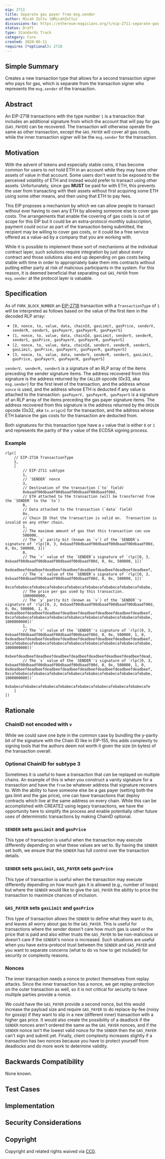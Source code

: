 ```yaml
---
eip: 2711
title: Separate gas payer from msg.sender
author: Micah Zoltu (@MicahZoltu)
discussions-to: https://ethereum-magicians.org/t/eip-2711-separate-gas-payer-from-msg-sender/4353
status: Draft
type: Standards Track
category: Core
created: 2020-06-11
requires (*optional): 2718
---
```


## Simple Summary
Creates a new transaction type that allows for a second transaction signer who pays for gas, which is separate from the transaction signer who represents the `msg.sender` of the transaction.

## Abstract
An EIP-2718 transactions with the type number `1` is a transaction that includes an additional signature from which the account that will pay for gas (`GAS_PAYER`) can be recovered.  The transaction will otherwise operate the same as other transaction, except the `GAS_PAYER` will cover all gas costs, while the inner transaction signer will be the `msg.sender` for the transaction.

## Motivation
With the advent of tokens and especially stable coins, it has become common for users to not hold ETH in an account while they may have other assets of value in that account.  Some users don't want to be exposed to the perceived volatility of ETH and instead would prefer to transact using other assets.  Unfortunately, since gas **MUST** be paid for with ETH, this prevents the user from transacting with their assets without first acquiring some ETH using some other means, and then using that ETH to pay fees.

This EIP proposes a mechanism by which we can allow people to transact without ever having to own any ETH by allowing someone else to cover gas costs.  The arrangements that enable the covering of gas costs is out of scope for this EIP but it could be an extra-protocol monthly subscription, payment could occur as part of the transaction being submitted, the recpient may be willing to cover gas costs, or it could be a free service offered as a value-ad by a company that you are working with.

While it is possible to implement these sort of mechanisms at the individual contract layer, such solutions require integration by just about every contract and those solutions also end up depending on gas costs being stable with time in order to appropriately bake them into contracts without putting either party at risk of malicious participants in the system.  For this reason, it is deemed beneficial that separating out `GAS_PAYER` from `msg.sender` at the protocol layer is valuable.

## Specification
As of `FORK_BLOCK_NUMBER` an [EIP-2718](./eip-2718.md) transaction with a `TransactionType` of `1` will be interpreted as follows based on the value of the first item in the decoded RLP array:
* `[0, nonce, to, value, data, chainId, gasLimit, gasPrice, senderV, senderR, senderS, gasPayerV, gasPayerR, gasPayerS]`
* `[1, nonce, to, value, data, chainId, gasLimit, senderV, senderR, senderS, gasPrice, gasPayerV, gasPayerR, gasPayerS]`
* `[2, nonce, to, value, data, chainId, senderV, senderR, senderS, gasLimit, gasPrice, gasPayerV, gasPayerR, gasPayerS]`
* `[3, nonce, to, value, data, senderV, senderR, senderS, gasLimit, gasPrice, gasPayerV, gasPayerR, gasPayerS]`

`senderV, senderR, senderS` is a signature of an RLP array of the items preceding the sender signature items.  The address recovered from this signature is the address returned by the `CALLER` opcode (0x33, aka `msg.sender`) for the first level of the transaction, and the address whose `nonce` is used, and the address whose ETH is deducted if any value is attached to the transaction.
`gasPayerV, gasPayerR, gasPayerS` is a signature of an RLP array of the items preceding the gas payer signature items.  The address recovered from this signature is the address returned by the `ORIGIN` opcode (0x32, aka `tx.origin`) for the transaction, and the address whose ETH balance the gas costs for the transaction are deducted from.

Both signatures for this transaction type have a `v` value that is either `0` or `1` and represents the parity of the `y` value of the ECDSA signing process.

### Example
```
rlp([
	// EIP-2718 TransactionType
	1,
	[
		// EIP-2711 subtype
		1,
		// `SENDER` nonce
		3,
		// Destination of the transaction (`to` field)
		0xbaadf00dbaadf00dbaadf00dbaadf00dbaadf00d,
		// ETH attached to the transaction (will be transferred from the `SENDER` to the `to`)
		0,
		// Data attached to the transaction (`data` field)
		0x,
		// Chain ID that the transaction is valid on.  Transaction is invalid on any other chain.
		1,
		// The maximum amount of gas that this transaction can use
		500000,
		// The `y` parity bit (known as `v`) of the `SENDER`s signature of `rlp([0, 3, 0xbaadf00dbaadf00dbaadf00dbaadf00dbaadf00d, 0, 0x, 500000, 1])`
		0,
		// The `r` value of the `SENDER`s signature of `rlp([0, 3, 0xbaadf00dbaadf00dbaadf00dbaadf00dbaadf00d, 0, 0x, 500000, 1])`
		0xdeadbeefdeadbeefdeadbeefdeadbeefdeadbeefdeadbeefdeadbeefdeadbeef,
		// The `s` value of the `SENDER`s signature of `rlp([0, 3, 0xbaadf00dbaadf00dbaadf00dbaadf00dbaadf00d, 0, 0x, 500000, 1])`
		0xcafebabecafebabecafebabecafebabecafebabecafebabecafebabecafebabe,
		// The price per gas used by this transaction.
		1000000000,
		// The `y` parity bit (known as `v`) of the `SENDER`'s signature of `rlp([0, 3, 0xbaadf00dbaadf00dbaadf00dbaadf00dbaadf00d, 0, 0x, 500000, 1, 0, 0xdeadbeefdeadbeefdeadbeefdeadbeefdeadbeefdeadbeefdeadbeefdeadbeef, 0xcafebabecafebabecafebabecafebabecafebabecafebabecafebabecafebabe, 1000000000])`
		1,
		// The `r` value of the `SENDER`'s signature of `rlp([0, 3, 0xbaadf00dbaadf00dbaadf00dbaadf00dbaadf00d, 0, 0x, 500000, 1, 0, 0xdeadbeefdeadbeefdeadbeefdeadbeefdeadbeefdeadbeefdeadbeefdeadbeef, 0xcafebabecafebabecafebabecafebabecafebabecafebabecafebabecafebabe, 1000000000])`
		0xbeefdeadbeefdeadbeefdeadbeefdeadbeefdeadbeefdeadbeefdeadbeefdead,
		// The `s` value of the `SENDER`'s signature of `rlp([0, 3, 0xbaadf00dbaadf00dbaadf00dbaadf00dbaadf00d, 0, 0x, 500000, 1, 0, 0xdeadbeefdeadbeefdeadbeefdeadbeefdeadbeefdeadbeefdeadbeefdeadbeef, 0xcafebabecafebabecafebabecafebabecafebabecafebabecafebabecafebabe, 1000000000])`
		0xbabecafebabecafebabecafebabecafebabecafebabecafebabecafebabecafe
	]
])
```

## Rationale
### ChainID not encoded with `v`
While we could save one byte in the common case by bundling the y-parity bit of the signature with the Chain ID like in EIP-155, this adds complexity to signing tools that the authors deem not worth it given the size (in bytes) of the transaction overall.
### Optional ChainID for subtype 3
Sometimes it is useful to have a transaction that *can* be replayed on multiple chains.  An example of this is when you construct a vanity signature for a transaction and have the `from` be whatever address that signature recovers to.  With the ability to have someone else be a gas payer (setting both the gas limit and the gas price), one can have transactions that deploy contracts which live at the same address on every chain.  While this can be accomplished with CREATE2 using legacy transactions, we have the opportunity here to simplify the process and enable potentially other future uses of deterministic transactions by making ChainID optional.
### `SENDER` sets `gasLimit` and `gasPrice`
This type of transaction is useful when the transaction may execute differently depending on what these values are set to.  By having the `SENDER` set both, we ensure that the `SENDER` has full control over the transaction details.
### `SENDER` sets `gasLimit`, `GAS_PAYER` sets `gasPrice`
This type of transaction is useful when the transaction may execute differently depending on how much gas it is allowed (e.g., number of loops) but where the `SENDER` would like to give the `GAS_PAYER` the ability to price the transaction to maximize chances of inclusion.
### `GAS_PAYER` sets `gasLimit` and `gasPrice`
This type of transaction allows the `SENDER` to define what they want to do, and leaves all worry about gas to the `GAS_PAYER`.  This is useful for transactions where the sender doesn't care how much gas is used or the price that is paid and also either trusts the `GAS_PAYER` to be non-malicious or doesn't care if the `SENDER`'s nonce is increased.  Such situations are useful when you have extra-protocol trust between the `SENDER` and `GAS_PAYER` and you want to separate concerns (what to do vs how to get included) for security or complexity reasons.
### Nonces
The inner transaction needs a nonce to protect themselves from replay attacks.  Since the inner transaction has a nonce, we get replay protection on the outer transaction as well, so it is not critical for security to have multiple parties provide a nonce.

We could have the `GAS_PAYER` provide a second nonce, but this would increase the payload size and require `GAS_PAYER` to do replace-by-fee (noisy for gossip) if they want to slip in a new (different inner) transaction with a higher gas price.  It would also create the possibility of a deadlock if the `SENDER` nonces aren't ordered the same as the `GAS_PAYER` nonces, and if the `SENDER` nonce isn't the lowest valid nonce for the `SENDER` then the `GAS_PAYER` can't sign and submit yet.  Finally, client complexity increases slightly if a transaction has two nonces because you have to protect yourself from deadlocks and do more work to determine validity.

## Backwards Compatibility
None known.

## Test Cases
<!--Test cases for an implementation are mandatory for EIPs that are affecting consensus changes. Other EIPs can choose to include links to test cases if applicable.-->

## Implementation
<!--The implementations must be completed before any EIP is given status "Final", but it need not be completed before the EIP is accepted. While there is merit to the approach of reaching consensus on the specification and rationale before writing code, the principle of "rough consensus and running code" is still useful when it comes to resolving many discussions of API details.-->

## Security Considerations
<!--All EIPs must contain a section that discusses the security implications/considerations relevant to the proposed change. Include information that might be important for security discussions, surfaces risks and can be used throughout the life cycle of the proposal. E.g. include security-relevant design decisions, concerns, important discussions, implementation-specific guidance and pitfalls, an outline of threats and risks and how they are being addressed. EIP submissions missing the "Security Considerations" section will be rejected. An EIP cannot proceed to status "Final" without a Security Considerations discussion deemed sufficient by the reviewers.-->

## Copyright
Copyright and related rights waived via [CC0](https://creativecommons.org/publicdomain/zero/1.0/).
